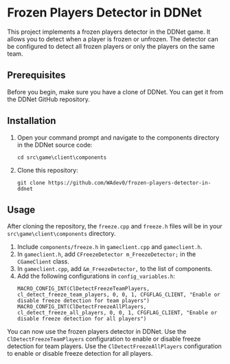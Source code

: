 # Frozen Players Detector in DDNet

This project implements a frozen players detector in the DDNet game. It allows you to detect when a player is frozen or unfrozen. The detector can be configured to detect all frozen players or only the players on the same team.

## Prerequisites

Before you begin, make sure you have a clone of DDNet. You can get it from the DDNet GitHub repository.

## Installation

1. Open your command prompt and navigate to the components directory in the DDNet source code:
    ```
    cd src\game\client\components
    ```
2. Clone this repository:
    ```
    git clone https://github.com/WAdev0/frozen-players-detector-in-ddnet
    ```

## Usage

After cloning the repository, the `freeze.cpp` and `freeze.h` files will be in your `src\game\client\components` directory. 

1. Include `components/freeze.h` in `gameclient.cpp` and `gameclient.h`.
2. In `gameclient.h`, add `CFreezeDetector m_FreezeDetector;` in the `CGameClient` class.
3. In `gameclient.cpp`, add `&m_FreezeDetector,` to the list of components.
4. Add the following configurations in `config_variables.h`:
    ```
    MACRO_CONFIG_INT(ClDetectFreezeTeamPlayers, cl_detect_freeze_team_players, 0, 0, 1, CFGFLAG_CLIENT, "Enable or disable freeze detection for team players")
    MACRO_CONFIG_INT(ClDetectFreezeAllPlayers, cl_detect_freeze_all_players, 0, 0, 1, CFGFLAG_CLIENT, "Enable or disable freeze detection for all players")
    ```

You can now use the frozen players detector in DDNet. Use the `ClDetectFreezeTeamPlayers` configuration to enable or disable freeze detection for team players. Use the `ClDetectFreezeAllPlayers` configuration to enable or disable freeze detection for all players.
